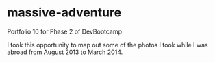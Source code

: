 massive-adventure
=================

Portfolio 10 for Phase 2 of DevBootcamp

I took this opportunity to map out some of the photos I took while I was abroad from August 2013 to March 2014.
